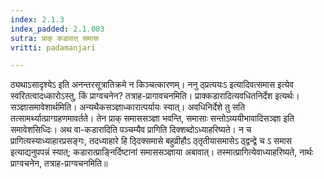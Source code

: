 ```yaml
---
index: 2.1.3
index_padded: 2.1.003
sutra: प्राक् कडारात्‌ समासः
vritti: padamanjari

---
```

ठ्यथाऽसादृश्येऽ इति अनन्तरसूत्रातिक्रमे न किञ्चत्कारणम्। ननु ठ्प्रत्ययःऽ इत्यादिवत्समास इत्येव स्वरितत्वादध्कारोऽस्तु, किं प्राग्वचनेन? तत्राह-प्रागावचनमिति। प्राक्कडारादित्यवधितनिर्देश इत्यर्थः। सञ्ज्ञासमावेशार्थमिति। अन्यथैकसञ्ज्ञाध्कारात्पर्यायः स्यात्। अवधिनिर्देशे तु सति तत्सामर्थ्यात्प्राग्ग्रहणमावर्तते। तेन प्राक् समाससञ्ज्ञा भवन्ति, समासाः सन्तोऽव्ययीभावादिसञ्ज्ञा इति समावेशसिध्दिः। अथ वा-कडारादिति पञ्चम्यैव प्रागिति दिक्शब्दोऽध्याहरिष्यते। न च प्रागित्यस्याध्याहारप्रसङ्गः, तदध्याहारे हि ठ्दिक्समासे बहुव्रीहौऽ ठ्तृतीयासमासेऽ ठ्द्वन्द्वे च ऽ समास इत्याद्यनुपपन्नं स्यात्; कडारात्प्राङ्निर्दिष्टानां समाससञ्ज्ञाया अबावात्। तस्मात्प्रागित्येवाध्याहरिष्यते, नार्थः प्राग्वचनेन, तत्राह-प्राग्वचनमिति॥